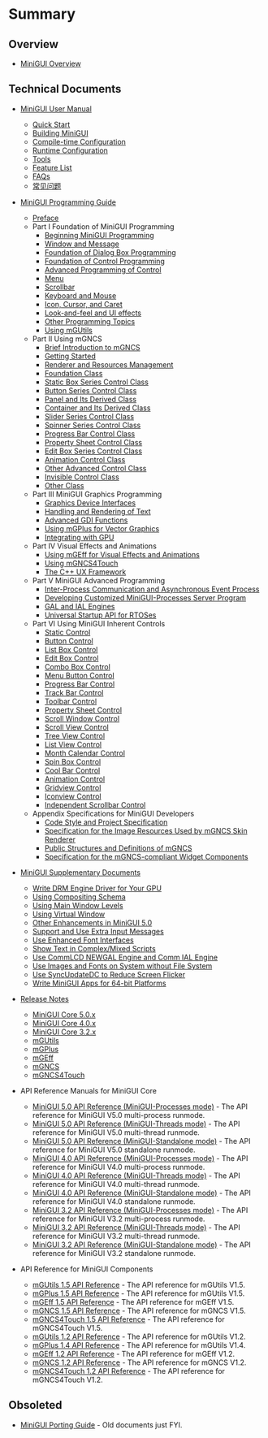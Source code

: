 # Summary

## Overview

- [MiniGUI Overview](MiniGUI-Overview.md)

## Technical Documents

- [MiniGUI User Manual](user-manual/README.md)
    - [Quick Start](user-manual/MiniGUIUserManualQuickStart.md)
    - [Building MiniGUI](user-manual/MiniGUIUserManualBuildingMiniGUI.md)
    - [Compile-time Configuration](user-manual/MiniGUIUserManualCompiletimeConfiguration.md)
    - [Runtime Configuration](user-manual/MiniGUIUserManualRuntimeConfiguration.md)
    - [Tools](user-manual/MiniGUIUserManualTools.md)
    - [Feature List](user-manual/MiniGUIUserManualFeatureList.md)
    - [FAQs](user-manual/MiniGUIUserManualFAQsEN.md)
    - [常见问题](user-manual/MiniGUIUserManualFAQsZH.md)

- [MiniGUI Programming Guide](programming-guide/README.md)
    - [Preface](programming-guid/MiniGUIProgGuidePreface.md)
    - Part I Foundation of MiniGUI Programming
       - [Beginning MiniGUI Programming](programming-guid/MiniGUIProgGuidePart1Chapter01.md)
       - [Window and Message](programming-guid/MiniGUIProgGuidePart1Chapter02.md)
       - [Foundation of Dialog Box Programming](programming-guid/MiniGUIProgGuidePart1Chapter03.md)
       - [Foundation of Control Programming](programming-guid/MiniGUIProgGuidePart1Chapter04.md)
       - [Advanced Programming of Control](programming-guid/MiniGUIProgGuidePart1Chapter05.md)
       - [Menu](programming-guid/MiniGUIProgGuidePart1Chapter06.md)
       - [Scrollbar](programming-guid/MiniGUIProgGuidePart1Chapter07.md)
       - [Keyboard and Mouse](programming-guid/MiniGUIProgGuidePart1Chapter08.md)
       - [Icon, Cursor, and Caret](programming-guid/MiniGUIProgGuidePart1Chapter09.md)
       - [Look-and-feel and UI effects](programming-guid/MiniGUIProgGuidePart1Chapter10.md)
       - [Other Programming Topics](programming-guid/MiniGUIProgGuidePart1Chapter11.md)
       - [Using mGUtils](programming-guid/MiniGUIProgGuidePart1Chapter12.md)
    - Part II Using mGNCS
       - [Brief Introduction to mGNCS](programming-guid/MiniGUIProgGuidePart2Chapter01.md)
       - [Getting Started](programming-guid/MiniGUIProgGuidePart2Chapter02.md)
       - [Renderer and Resources Management](programming-guid/MiniGUIProgGuidePart2Chapter03.md)
       - [Foundation Class](programming-guid/MiniGUIProgGuidePart2Chapter04.md)
       - [Static Box Series Control Class ](programming-guid/MiniGUIProgGuidePart2Chapter05.md)
       - [Button Series Control Class](programming-guid/MiniGUIProgGuidePart2Chapter06.md)
       - [Panel and Its Derived Class](programming-guid/MiniGUIProgGuidePart2Chapter07.md)
       - [Container and Its Derived Class](programming-guid/MiniGUIProgGuidePart2Chapter08.md)
       - [Slider Series Control Class](programming-guid/MiniGUIProgGuidePart2Chapter09.md)
       - [Spinner Series Control Class](programming-guid/MiniGUIProgGuidePart2Chapter10.md)
       - [Progress Bar Control Class](programming-guid/MiniGUIProgGuidePart2Chapter11.md)
       - [Property Sheet Control Class](programming-guid/MiniGUIProgGuidePart2Chapter12.md)
       - [Edit Box Series Control Class](programming-guid/MiniGUIProgGuidePart2Chapter13.md)
       - [Animation Control Class](programming-guid/MiniGUIProgGuidePart2Chapter14.md)
       - [Other Advanced Control Class](programming-guid/MiniGUIProgGuidePart2Chapter15.md)
       - [Invisible Control Class](programming-guid/MiniGUIProgGuidePart2Chapter16.md)
       - [Other Class](programming-guid/MiniGUIProgGuidePart2Chapter17.md)
    - Part III MiniGUI Graphics Programming
       - [Graphics Device Interfaces](programming-guid/MiniGUIProgGuidePart3Chapter01.md)
       - [Handling and Rendering of Text](programming-guid/MiniGUIProgGuidePart3Chapter02.md)
       - [Advanced GDI Functions](programming-guid/MiniGUIProgGuidePart3Chapter03.md)
       - [Using mGPlus for Vector Graphics](programming-guid/MiniGUIProgGuidePart3Chapter04.md)
       - [Integrating with GPU](programming-guid/MiniGUIProgGuidePart3Chapter05.md)
    - Part IV Visual Effects and Animations
       - [Using mGEff for Visual Effects and Animations](programming-guid/MiniGUIProgGuidePart4Chapter01.md)
       - [Using mGNCS4Touch](programming-guid/MiniGUIProgGuidePart4Chapter02.md)
       - [The C++ UX Framework](programming-guid/MiniGUIProgGuidePart4Chapter03.md)
    - Part V MiniGUI Advanced Programming
       - [Inter-Process Communication and Asynchronous Event Process](programming-guid/MiniGUIProgGuidePart5Chapter01.md)
       - [Developing Customized MiniGUI-Processes Server Program](programming-guid/MiniGUIProgGuidePart5Chapter02.md)
       - [GAL and IAL Engines](programming-guid/MiniGUIProgGuidePart5Chapter03.md)
       - [Universal Startup API for RTOSes](programming-guid/MiniGUIProgGuidePart5Chapter04.md)
    - Part VI Using MiniGUI Inherent Controls
       - [Static Control](programming-guid/MiniGUIProgGuidePart6Chapter01.md)
       - [Button Control](programming-guid/MiniGUIProgGuidePart6Chapter02.md)
       - [List Box Control](programming-guid/MiniGUIProgGuidePart6Chapter03.md)
       - [Edit Box Control](programming-guid/MiniGUIProgGuidePart6Chapter04.md)
       - [Combo Box Control](programming-guid/MiniGUIProgGuidePart6Chapter05.md)
       - [Menu Button Control](programming-guid/MiniGUIProgGuidePart6Chapter06.md)
       - [Progress Bar Control](programming-guid/MiniGUIProgGuidePart6Chapter07.md)
       - [Track Bar Control](programming-guid/MiniGUIProgGuidePart6Chapter08.md)
       - [Toolbar Control](programming-guid/MiniGUIProgGuidePart6Chapter09.md)
       - [Property Sheet Control](programming-guid/MiniGUIProgGuidePart6Chapter10.md)
       - [Scroll Window Control](programming-guid/MiniGUIProgGuidePart6Chapter11.md)
       - [Scroll View Control](programming-guid/MiniGUIProgGuidePart6Chapter12.md)
       - [Tree View Control](programming-guid/MiniGUIProgGuidePart6Chapter13.md)
       - [List View Control](programming-guid/MiniGUIProgGuidePart6Chapter14.md)
       - [Month Calendar Control](programming-guid/MiniGUIProgGuidePart6Chapter15.md)
       - [Spin Box Control](programming-guid/MiniGUIProgGuidePart6Chapter16.md)
       - [Cool Bar Control](programming-guid/MiniGUIProgGuidePart6Chapter17.md)
       - [Animation Control](programming-guid/MiniGUIProgGuidePart6Chapter18.md)
       - [Gridview Control](programming-guid/MiniGUIProgGuidePart6Chapter19.md)
       - [Iconview Control](programming-guid/MiniGUIProgGuidePart6Chapter20.md)
       - [Independent Scrollbar Control](programming-guid/MiniGUIProgGuidePart6Chapter21.md)
    - Appendix Specifications for MiniGUI Developers
       - [Code Style and Project Specification](programming-guid/MiniGUIProgGuideAppendixA.md)
       - [Specification for the Image Resources Used by mGNCS Skin Renderer](programming-guid/MiniGUIProgGuideAppendixB.md)
       - [Public Structures and Definitions of mGNCS](programming-guid/MiniGUIProgGuideAppendixC.md)
       - [Specification for the mGNCS-compliant Widget Components](programming-guid/MiniGUIProgGuideAppendixD.md)

- [MiniGUI Supplementary Documents](supplementary-docs/README.md)
    * [Write DRM Engine Driver for Your GPU](Writing-DRM-Engine-Driver-for-Your-GPU.md)
    * [Using Compositing Schema](Using-Compositing-Schema.md)
    * [Using Main Window Levels](Using-Main-Window-Levels.md)
    * [Using Virtual Window](Using-Virtual-Window.md)
    * [Other Enhancements in MiniGUI 5.0](Other-Enhancements-in-MiniGUI-5.0.md)
    * [Support and Use Extra Input Messages](Supporting-and-Using-Extra-Input-Messages.md)
    * [Use Enhanced Font Interfaces](Using-Enhanced-Font-Interfaces.md)
    * [Show Text in Complex/Mixed Scripts](Showing-Text-in-Complex-or-Mixed-Scripts.md)
    * [Use CommLCD NEWGAL Engine and Comm IAL Engine](Using-CommLCD-NEWGAL-Engine-and-Comm-IAL-Engine.md)
    * [Use Images and Fonts on System without File System](Using-Images-and-Fonts-on-System-without-File-System.md)
    * [Use SyncUpdateDC to Reduce Screen Flicker](Using-SyncUpdateDC-to-Reduce-Screen-Flicker.md)
    * [Write MiniGUI Apps for 64-bit Platforms](Writing-MiniGUI-Apps-for-64-bit-Platforms.md)

- [Release Notes](release-notes/README.md)
    * [MiniGUI Core 5.0.x](release-notes/Release-Notes-for-MiniGUI-Core-5.0.md)
    * [MiniGUI Core 4.0.x](release-notes/Release-Notes-for-MiniGUI-Core-4.0.md)
    * [MiniGUI Core 3.2.x](release-notes/Release-Notes-for-MiniGUI-Core-3.2.md)
    * [mGUtils](release-notes/Release-Notes-for-mGUtils.md)
    * [mGPlus](release-notes/Release-Notes-for-mGPlus.md)
    * [mGEff](release-notes/Release-Notes-for-mGEff.md)
    * [mGNCS](release-notes/Release-Notes-for-mGNCS.md)
    * [mGNCS4Touch](release-notes/Release-Notes-for-mGNCS4Touch.md)

- API Reference Manuals for MiniGUI Core
    * [MiniGUI 5.0 API Reference (MiniGUI-Processes mode)](http://www.minigui.com/api_ref/doc-api-ref-minigui-procs-5.0.0/html/index.html) - The API reference for MiniGUI V5.0 multi-process runmode.
    * [MiniGUI 5.0 API Reference (MiniGUI-Threads mode)](http://www.minigui.com/api_ref/doc-api-ref-minigui-ths-5.0.0/html/index.html) - The API reference for MiniGUI V5.0 multi-thread runmode.
    * [MiniGUI 5.0 API Reference (MiniGUI-Standalone mode)](http://www.minigui.com/api_ref/doc-api-ref-minigui-sa-5.0.0/html/index.html) - The API reference for MiniGUI V5.0 standalone runmode.
    * [MiniGUI 4.0 API Reference (MiniGUI-Processes mode)](http://www.minigui.com/api_ref/doc-api-ref-minigui-procs-4.0.7/html/index.html) - The API reference for MiniGUI V4.0 multi-process runmode.
    * [MiniGUI 4.0 API Reference (MiniGUI-Threads mode)](http://www.minigui.com/api_ref/doc-api-ref-minigui-ths-4.0.7/html/index.html) - The API reference for MiniGUI V4.0 multi-thread runmode.
    * [MiniGUI 4.0 API Reference (MiniGUI-Standalone mode)](http://www.minigui.com/api_ref/doc-api-ref-minigui-sa-4.0.7/html/index.html) - The API reference for MiniGUI V4.0 standalone runmode.
    * [MiniGUI 3.2 API Reference (MiniGUI-Processes mode)](http://www.minigui.com/api_ref/minigui-3.2.0/procs/index.html) - The API reference for MiniGUI V3.2 multi-process runmode.
    * [MiniGUI 3.2 API Reference (MiniGUI-Threads mode)](http://www.minigui.com/api_ref/minigui-3.2.0/ths/index.html) - The API reference for MiniGUI V3.2 multi-thread runmode.
    * [MiniGUI 3.2 API Reference (MiniGUI-Standalone mode)](http://www.minigui.com/api_ref/minigui-3.2.0/sa/index.html) - The API reference for MiniGUI V3.2 standalone runmode.

- API Reference for MiniGUI Components
    * [mGUtils 1.5 API Reference](http://www.minigui.com/api_ref/doc-api-ref-mgutils-1.5.0/html/index.html) - The API reference for mGUtils V1.5.
    * [mGPlus 1.5 API Reference](http://www.minigui.com/api_ref/doc-api-ref-mgplus-1.5.0/html/index.html) - The API reference for mGUtils V1.5.
    * [mGEff 1.5 API Reference](http://www.minigui.com/api_ref/doc-api-ref-mgeff-1.5.0/html/index.html) - The API reference for mGEff V1.5.
    * [mGNCS 1.5 API Reference](http://www.minigui.com/api_ref/doc-api-ref-mgncs-1.5.0/html/index.html) - The API reference for mGNCS V1.5.
    * [mGNCS4Touch 1.5 API Reference](http://www.minigui.com/api_ref/doc-api-ref-mgncs4touch-1.5.0/html/index.html) - The API reference for mGNCS4Touch V1.5.
    * [mGUtils 1.2 API Reference](http://www.minigui.com/api_ref/doc-api-ref-mgutils-1.2.2/html/index.html) - The API reference for mGUtils V1.2.
    * [mGPlus 1.4 API Reference](http://www.minigui.com/api_ref/doc-api-ref-mgplus-1.4.2/html/index.html) - The API reference for mGUtils V1.4.
    * [mGEff 1.2 API Reference](http://www.minigui.com/api_ref/doc-api-ref-mgeff-1.2.3/html/index.html) - The API reference for mGEff V1.2.
    * [mGNCS 1.2 API Reference](http://www.minigui.com/api_ref/doc-api-ref-mgncs-1.2.5/html/index.html) - The API reference for mGNCS V1.2.
    * [mGNCS4Touch 1.2 API Reference](http://www.minigui.com/api_ref/doc-api-ref-mgncs4touch-1.2.4/html/index.html) - The API reference for mGNCS4Touch V1.2.

## Obsoleted

- [MiniGUI Porting Guide](porting-guide/README.md) - Old documents just FYI.

